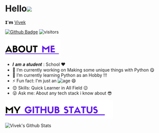 # Hello<img src="https://media.giphy.com/media/12oufCB0MyZ1Go/giphy.gif" width="50">

𝗜'𝗺 [Vivek](https://github.com/VIVEK-TP)

[![Github Badge](https://img.shields.io/badge/-Github-232323?style=flat-square&logo=Github&logoColor=white&link=https://github.com/vivek-tp)](https://github.com/vivek-tp)
![visitors](https://visitor-badge.laobi.icu/badge?page_id=Vivek-TP)


<img align="center" src="./assets/about.png?raw=true"/>

- 𝑰 𝒂𝒎 𝒂 𝒔𝒕𝒖𝒅𝒆𝒏𝒕 : School ❤
- 🔭 I’m currently working on Making some unique things with Python 😋
- 🌱 I’m currently learning Python as an Hobby !!!
- ⚡ Fun fact: I'm just an ![age](https://img.shields.io/badge/age-15-blue) 😄
- 😊 Skills: Quick Learner in All Field 😉
- 😜 Ask me: About any tech stack i know about 😎

<img align="center" src="./assets/git.png?raw=true"/>

![Vivek's Github Stats](https://github-readme-stats.vercel.app/api?username=Vivek-TP&bg_color=30,e96443,904e95&title_color=fff&text_color=fff)

